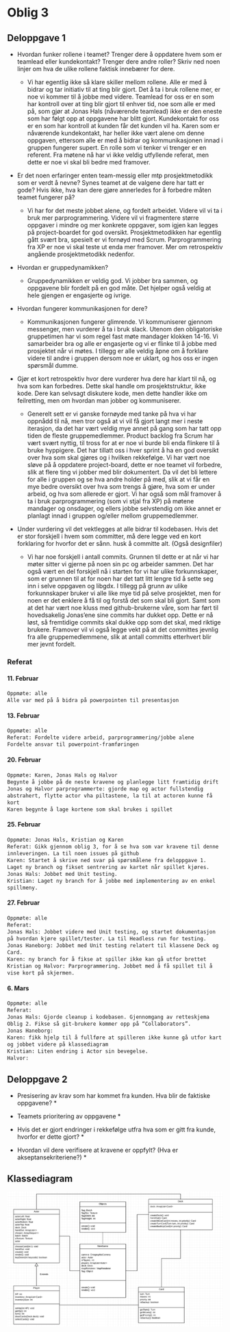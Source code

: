 # Oblig 3

## Deloppgave 1

* Hvordan funker rollene i teamet? Trenger dere å oppdatere hvem som er teamlead eller kundekontakt? Trenger dere andre roller? Skriv ned noen linjer om hva de ulike rollene faktisk innebærer for dere.
  * Vi har egentlig ikke så klare skiller mellom rollene. Alle er med å bidrar og tar initiativ til at ting blir gjort. Det å ta i bruk rollene mer, er noe vi kommer til å jobbe med videre. Teamlead for oss er en som har kontroll over at ting blir gjort til enhver tid, noe som alle er med på, som gjør at Jonas Hals (nåværende teamlead) ikke er den eneste som har følgt opp at oppgavene har blitt gjort. Kundekontakt for oss er en som har kontroll at kunden får det kunden vil ha. Karen som er nåværende kundekontakt, har heller ikke vært alene om denne oppgaven, ettersom alle er med å bidrar og kommunikasjonen innad i gruppen fungerer supert. En rolle som vi tenker vi trenger er en referent. Fra møtene nå har vi ikke veldig utfyllende referat, men dette er noe vi skal bli bedre med framover. 

* Er det noen erfaringer enten team-messig eller mtp prosjektmetodikk som er verdt å nevne? Synes teamet at de valgene dere har tatt er gode? Hvis ikke, hva kan dere gjøre annerledes for å forbedre måten teamet fungerer på?
  * Vi har for det meste jobbet alene, og fordelt arbeidet. Videre vil vi ta i bruk mer parprogrammering. Videre vil vi fragmentere større oppgaver i mindre og mer konkrete oppgaver, som igjen kan legges på project-boardet for god oversikt. Prosjektmetodikken har egentlig gått svært bra, spesielt er vi fornøyd med Scrum. Parprogrammering fra XP er noe vi skal teste ut enda mer framover. Mer om retrospektiv angående prosjektmetodikk nedenfor. 

* Hvordan er gruppedynamikken?
  * Gruppedynamikken er veldig god. Vi jobber bra sammen, og oppgavene blir fordelt på en god måte. Det hjelper også veldig at hele gjengen er engasjerte og ivrige. 

* Hvordan fungerer kommunikasjonen for dere?
  * Kommunikasjonen fungerer glimrende. Vi kommuniserer gjennom messenger, men vurderer å ta i bruk slack. Utenom den obligatoriske gruppetimen har vi som regel fast møte mandager klokken 14-16. Vi samarbeider bra og alle er engasjerte og vi er flinke til å jobbe med prosjektet når vi møtes. I tillegg er alle veldig åpne om å forklare videre til andre i gruppen dersom noe er uklart, og hos oss er ingen spørsmål dumme. 

* Gjør et kort retrospektiv hvor dere vurderer hva dere har klart til nå, og hva som kan forbedres. Dette skal handle om prosjektstruktur, ikke kode. Dere kan selvsagt diskutere kode, men dette handler ikke om feilretting, men om hvordan man jobber og kommuniserer.
  * Generelt sett er vi ganske fornøyde med tanke på hva vi har oppnådd til nå, men tror også at vi vil få gjort langt mer i neste iterasjon, da det har vært veldig mye annet på gang som har tatt opp tiden de fleste gruppemedlemmer. Product backlog fra Scrum har vært svært nyttig, til tross for at er noe vi burde bli enda flinkere til å bruke hyppigere. Det har tillatt oss i hver sprint å ha en god oversikt over hva som skal gjøres og i hvilken rekkefølge. Vi har vært noe sløve på å oppdatere project-board, dette er noe teamet vil forbedre, slik at flere ting vi jobber med blir dokumentert. Da vil det bli lettere for alle i gruppen og se hva andre holder på med, slik at vi får en mye bedre oversikt over hva som trengs å gjøre, hva som er under arbeid, og hva som allerede er gjort. Vi har også som mål framover å ta i bruk parprogrammering (som vi stjal fra XP) på møtene mandager og onsdager, og ellers jobbe selvstendig om ikke annet er planlagt innad i gruppen og/eller mellom gruppemedlemmer. 

* Under vurdering vil det vektlegges at alle bidrar til kodebasen. Hvis det er stor forskjell i hvem som committer, må dere legge ved en kort forklaring for hvorfor det er sånn. husk å committe alt. (Også designfiler)
  * Vi har noe forskjell i antall commits. Grunnen til dette er at når vi har møter sitter vi gjerne på noen sin pc og arbeider sammen. Det har også vært en del forskjell nå i starten for vi har ulike forkunnskaper, som er grunnen til at for noen har det tatt litt lengre tid å sette seg inn i selve oppgaven og libgdx. I tillegg på grunn av ulike forkunnskaper bruker vi alle like mye tid på selve prosjektet, men for noen er det enklere å få til og forstå det som skal bli gjort. Samt som at det har vært noe kluss med github-brukerne våre, som har ført til hovedsakelig Jonas’ene sine commits har dukket opp. Dette er nå løst, så fremtidige commits skal dukke opp som det skal, med riktige brukere. Framover vil vi også legge vekt på at det committes jevnlig fra alle gruppemedlemmene, slik at antall committs etterhvert blir mer jevnt fordelt.


### Referat

#### 11. Februar
    Oppmøte: alle
    Alle var med på å bidra på powerpointen til presentasjon 

#### 13. Februar
    Oppmøte: alle
    Referat: Fordelte videre arbeid, parprogrammering/jobbe alene
    Fordelte ansvar til powerpoint-framføringen


#### 20. Februar
    Oppmøte: Karen, Jonas Hals og Halvor
    Begynte å jobbe på de neste kravene og planlegge litt framtidig drift
    Jonas og Halvor parprogrammerte: gjorde map og actor fullstendig abstrahert, flytte actor vha piltastene, la til at actoren kunne få kort
    Karen begynte å lage kortene som skal brukes i spillet

#### 25. Februar
    Oppmøte: Jonas Hals, Kristian og Karen
    Referat: Gikk gjennom oblig 3, for å se hva som var kravene til denne innleveringen. La til noen issues på github
    Karen: Startet å skrive ned svar på spørsmålene fra deloppgave 1. Laget ny branch og fikset sentrering av kartet når spillet kjøres. 
    Jonas Hals: Jobbet med Unit testing.
    Kristian: Laget ny branch for å jobbe med implementering av en enkel spillmeny.

#### 27. Februar
    Oppmøte: alle
    Referat: 
    Jonas Hals: Jobbet videre med Unit testing, og startet dokumentasjon på hvordan kjøre spillet/tester. La til Headless run for testing.
    Jonas Haneborg: Jobbet med Unit testing relatert til klassene Deck og Card. 
    Karen: ny branch for å fikse at spiller ikke kan gå utfor brettet
    Kristian og Halvor: Parprogrammering. Jobbet med å få spillet til å vise kort på skjermen.

#### 6. Mars
    Oppmøte: alle
    Referat: 
    Jonas Hals: Gjorde cleanup i kodebasen. Gjennomgang av retteskjema Oblig 2. Fikse så git-brukere kommer opp på “Collaborators”.
    Jonas Haneborg: 
    Karen: fikk hjelp til å fullføre at spilleren ikke kunne gå utfor kart og jobbet videre på klassediagram
    Kristian: Liten endring i Actor sin bevegelse.
    Halvor:


## Deloppgave 2

* Presisering av krav som har kommet fra kunden. Hva blir de faktiske oppgavene?
  * 

* Teamets prioritering av oppgavene
  * 

* Hvis det er gjort endringer i rekkefølge utfra hva som er gitt fra kunde, hvorfor er dette gjort?
  * 

* Hvordan vil dere verifisere at kravene er oppfylt? (Hva er akseptansekriteriene?)
  * 

## Klassediagram

![Klassediagram](https://raw.githubusercontent.com/inf112-v19/WALL-E/master/Deliverables/Klassediagram.png)
